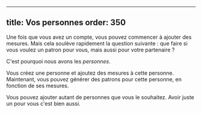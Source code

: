 ***

title: Vos personnes
order: 350
----------

Une fois que vous avez un compte, vous pouvez commencer à ajouter des mesures. Mais cela soulève rapidement la question suivante : que faire si vous voulez un patron pour vous, mais aussi pour votre partenaire ?

C'est pourquoi nous avons les *personnes*.

Vous créez une personne et ajoutez des mesures à cette personne. Maintenant, vous pouvez générer des patrons pour cette personne, en fonction de ses mesures.

Vous pouvez ajouter autant de personnes que vous le souhaitez. Avoir juste un pour vous c'est bien aussi.
